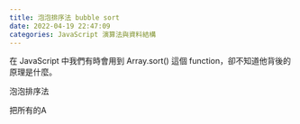 ```yaml
---
title: 泡泡排序法 bubble sort
date: 2022-04-19 22:47:09
categories: JavaScript 演算法與資料結構
---
```


在 JavaScript 中我們有時會用到 Array.sort() 這個 function，卻不知道他背後的原理是什麼。

泡泡排序法

把所有的A

